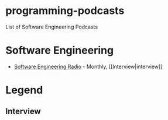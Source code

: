 programming-podcasts
====================

List of Software Engineering Podcasts

# Software Engineering
* [Software Engineering Radio](http://www.se-radio.net/) - Monthly, [[Interview|interview]]

# Legend
## Interview
